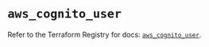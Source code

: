 # `aws_cognito_user`

Refer to the Terraform Registry for docs: [`aws_cognito_user`](https://registry.terraform.io/providers/hashicorp/aws/5.96.0/docs/resources/cognito_user).
